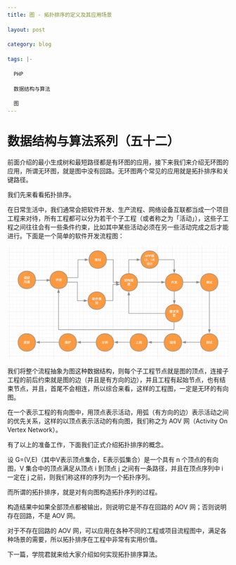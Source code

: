 ```yaml
---
title: 图 - 拓扑排序的定义及其应用场景

layout: post

category: blog

tags: |-

  PHP

  数据结构与算法

  图
---
```




# 数据结构与算法系列（五十二）



前面介绍的最小生成树和最短路径都是有环图的应用，接下来我们来介绍无环图的应用，所谓无环图，就是图中没有回路。无环图两个常见的应用就是拓扑排序和关键路径。

我们先来看看拓扑排序。

在日常生活中，我们通常会把软件开发、生产流程、网络设备互联都当成一个项目工程来对待，所有工程都可以分为若干个子工程（或者称之为「活动」），这些子工程之间往往会有一些条件约束，比如其中某些活动必须在另一些活动完成之后才能进行。下面是一个简单的软件开发流程图：

![img](/assets/post/805ae997ee1df5b08f896fc6bb94d22ae8919e32c875b8658747ec9900e70994.png)

我们将整个流程抽象为图这种数据结构，则每个子工程节点就是图的顶点，连接子工程的前后约束就是图的边（并且是有方向的边），并且工程有起始节点，也有结束节点，并且，首尾不会相连，所以综合来看，这样的工程图，一定是无环的有向图。

在一个表示工程的有向图中，用顶点表示活动，用弧（有方向的边）表示活动之间的优先关系，这样的以顶点表示活动的有向图，我们称之为 AOV 网（Activity On Vertex Network）。

有了以上的准备工作，下面我们正式介绍拓扑排序的概念。

设 G=(V,E)（其中V表示顶点集合，E表示弧集合）是一个具有 n 个顶点的有向图，V 集合中的顶点满足从顶点 i 到顶点 j 之间有一条路径，并且在顶点序列中 i 一定在 j 之前，则我们称这样的序列为一个拓扑序列。

而所谓的拓扑排序，就是对有向图构造拓扑序列的过程。

构造结果中如果全部顶点都被输出，则说明它是不存在回路的 AOV 网；否则说明存在回路，不是 AOV 网。

对于不存在回路的 AOV 网，可以应用在各种不同的工程或项目流程图中，满足各种场景的需要，所以拓扑排序在工程中非常有实用价值。

下一篇，学院君就来给大家介绍如何实现拓扑排序算法。